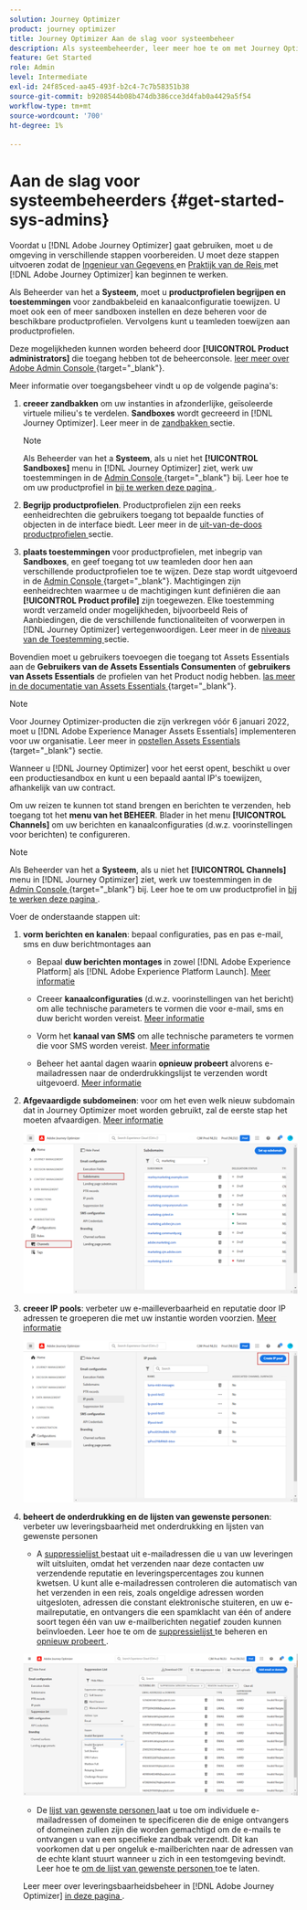 ```yaml
---
solution: Journey Optimizer
product: journey optimizer
title: Journey Optimizer Aan de slag voor systeembeheer
description: Als systeembeheerder, leer meer hoe te om met Journey Optimizer te werken
feature: Get Started
role: Admin
level: Intermediate
exl-id: 24f85ced-aa45-493f-b2c4-7c7b58351b38
source-git-commit: b9208544b08b474db386cce3d4fab0a4429a5f54
workflow-type: tm+mt
source-wordcount: '700'
ht-degree: 1%

---
```


# Aan de slag voor systeembeheerders {#get-started-sys-admins}

Voordat u [!DNL Adobe Journey Optimizer] gaat gebruiken, moet u de omgeving in verschillende stappen voorbereiden.  U moet deze stappen uitvoeren zodat de [ Ingenieur van Gegevens ](data-engineer.md) en [ Praktijk van de Reis ](marketer.md) met [!DNL Adobe Journey Optimizer] kan beginnen te werken.


Als Beheerder van het a **Systeem**, moet u **productprofielen begrijpen en toestemmingen** voor zandbakbeleid en kanaalconfiguratie toewijzen. U moet ook een of meer sandboxen instellen en deze beheren voor de beschikbare productprofielen. Vervolgens kunt u teamleden toewijzen aan productprofielen.

Deze mogelijkheden kunnen worden beheerd door **[!UICONTROL Product administrators]** die toegang hebben tot de beheerconsole. [ leer meer over Adobe Admin Console ](https://helpx.adobe.com/nl/enterprise/admin-guide.html) {target="_blank"}.

Meer informatie over toegangsbeheer vindt u op de volgende pagina&#39;s:

1. **creeer zandbakken** om uw instanties in afzonderlijke, geïsoleerde virtuele milieu&#39;s te verdelen. **Sandboxes** wordt gecreeerd in [!DNL Journey Optimizer]. Leer meer in de [ zandbakken ](../../administration/sandboxes.md) sectie.

   >[!NOTE]
   >Als Beheerder van het a **Systeem**, als u niet het **[!UICONTROL Sandboxes]** menu in [!DNL Journey Optimizer] ziet, werk uw toestemmingen in de [ Admin Console ](https://adminconsole.adobe.com/) {target="_blank"} bij. Leer hoe te om uw productprofiel in [ bij te werken deze pagina ](../../administration/permissions.md#edit-product-profile).
   >

1. **Begrijp productprofielen**. Productprofielen zijn een reeks eenheidrechten die gebruikers toegang tot bepaalde functies of objecten in de interface biedt. Leer meer in de [ uit-van-de-doos productprofielen ](../../administration/ootb-product-profiles.md) sectie.

1. **plaats toestemmingen** voor productprofielen, met inbegrip van **Sandboxes**, en geef toegang tot uw teamleden door hen aan verschillende productprofielen toe te wijzen. Deze stap wordt uitgevoerd in de [ Admin Console ](https://adminconsole.adobe.com/) {target="_blank"}. Machtigingen zijn eenheidrechten waarmee u de machtigingen kunt definiëren die aan **[!UICONTROL Product profile]** zijn toegewezen. Elke toestemming wordt verzameld onder mogelijkheden, bijvoorbeeld Reis of Aanbiedingen, die de verschillende functionaliteiten of voorwerpen in [!DNL Journey Optimizer] vertegenwoordigen. Leer meer in de [ niveaus van de Toestemming ](../../administration/high-low-permissions.md) sectie.

Bovendien moet u gebruikers toevoegen die toegang tot Assets Essentials aan de **Gebruikers van de Assets Essentials Consumenten** of **gebruikers van Assets Essentials** de profielen van het Product nodig hebben. [ las meer in de documentatie van Assets Essentials ](https://experienceleague.adobe.com/docs/experience-manager-assets-essentials/help/deploy-administer.html) {target="_blank"}.

>[!NOTE]
>Voor Journey Optimizer-producten die zijn verkregen vóór 6 januari 2022, moet u [!DNL Adobe Experience Manager Assets Essentials] implementeren voor uw organisatie. Leer meer in [ opstellen Assets Essentials ](https://experienceleague.adobe.com/docs/experience-manager-assets-essentials/help/deploy-administer.html) {target="_blank"} sectie.

Wanneer u [!DNL Journey Optimizer] voor het eerst opent, beschikt u over een productiesandbox en kunt u een bepaald aantal IP&#39;s toewijzen, afhankelijk van uw contract.

Om uw reizen te kunnen tot stand brengen en berichten te verzenden, heb toegang tot het **menu van het BEHEER**. Blader in het menu **[!UICONTROL Channels]** om uw berichten en kanaalconfiguraties (d.w.z. voorinstellingen voor berichten) te configureren.

>[!NOTE]
>Als Beheerder van het a **Systeem**, als u niet het **[!UICONTROL Channels]** menu in [!DNL Journey Optimizer] ziet, werk uw toestemmingen in de [ Admin Console ](https://adminconsole.adobe.com/) {target="_blank"} bij. Leer hoe te om uw productprofiel in [ bij te werken deze pagina ](../../administration/permissions.md#edit-product-profile).
>

Voer de onderstaande stappen uit:

1. **vorm berichten en kanalen**: bepaal configuraties, pas en pas e-mail, sms en duw berichtmontages aan

   * Bepaal **duw berichten montages** in zowel [!DNL Adobe Experience Platform] als [!DNL Adobe Experience Platform Launch]. [Meer informatie](../../push/push-gs.md)

   * Creeer **kanaalconfiguraties** (d.w.z. voorinstellingen van het bericht) om alle technische parameters te vormen die voor e-mail, sms en duw bericht worden vereist. [Meer informatie](../../configuration/channel-surfaces.md)

   * Vorm het **kanaal van SMS** om alle technische parameters te vormen die voor SMS worden vereist. [Meer informatie](../../sms/sms-configuration.md)

   * Beheer het aantal dagen waarin **opnieuw probeert** alvorens e-mailadressen naar de onderdrukkingslijst te verzenden wordt uitgevoerd. [Meer informatie](../../configuration/manage-suppression-list.md)

1. **Afgevaardigde subdomeinen**: voor om het even welk nieuw subdomain dat in Journey Optimizer moet worden gebruikt, zal de eerste stap het moeten afvaardigen. [Meer informatie](../../configuration/about-subdomain-delegation.md)

   ![](../assets/subdomain.png)

1. **creeer IP pools**: verbeter uw e-mailleverbaarheid en reputatie door IP adressen te groeperen die met uw instantie worden voorzien. [Meer informatie](../../configuration/ip-pools.md)

   ![](../assets/ip-pool.png)

1. **beheert de onderdrukking en de lijsten van gewenste personen**: verbeter uw leveringsbaarheid met onderdrukking en lijsten van gewenste personen

   * A [ suppressielijst ](../../reports/suppression-list.md) bestaat uit e-mailadressen die u van uw leveringen wilt uitsluiten, omdat het verzenden naar deze contacten uw verzendende reputatie en leveringspercentages zou kunnen kwetsen. U kunt alle e-mailadressen controleren die automatisch van het verzenden in een reis, zoals ongeldige adressen worden uitgesloten, adressen die constant elektronische stuiteren, en uw e-mailreputatie, en ontvangers die een spamklacht van één of andere soort tegen één van uw e-mailberichten negatief zouden kunnen beïnvloeden. Leer hoe te om de [ suppressielijst ](../../configuration/manage-suppression-list.md) te beheren en [ opnieuw probeert ](../../configuration/retries.md).

   ![](../assets/suppression-list-filtering-example.png)

   * De [ lijst van gewenste personen ](../../configuration/allow-list.md) laat u toe om individuele e-mailadressen of domeinen te specificeren die de enige ontvangers of domeinen zullen zijn die worden gemachtigd om de e-mails te ontvangen u van een specifieke zandbak verzendt. Dit kan voorkomen dat u per ongeluk e-mailberichten naar de adressen van de echte klant stuurt wanneer u zich in een testomgeving bevindt. Leer hoe te [ om de lijst van gewenste personen ](../../configuration/allow-list.md) toe te laten.

   Leer meer over leveringsbaarheidsbeheer in [!DNL Adobe Journey Optimizer] [ in deze pagina ](../../reports/deliverability.md).
